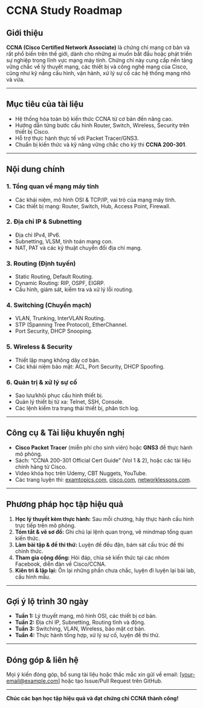 # CCNA Study Roadmap

## Giới thiệu

**CCNA (Cisco Certified Network Associate)** là chứng chỉ mạng cơ bản và rất phổ biến trên thế giới, dành cho những ai muốn bắt đầu hoặc phát triển sự nghiệp trong lĩnh vực mạng máy tính. Chứng chỉ này cung cấp nền tảng vững chắc về lý thuyết mạng, các thiết bị và công nghệ mạng của Cisco, cũng như kỹ năng cấu hình, vận hành, xử lý sự cố các hệ thống mạng nhỏ và vừa.

---

## Mục tiêu của tài liệu

- Hệ thống hóa toàn bộ kiến thức CCNA từ cơ bản đến nâng cao.
- Hướng dẫn từng bước cấu hình Router, Switch, Wireless, Security trên thiết bị Cisco.
- Hỗ trợ thực hành thực tế với Packet Tracer/GNS3.
- Chuẩn bị kiến thức và kỹ năng vững chắc cho kỳ thi **CCNA 200-301**.

---

## Nội dung chính

### 1. Tổng quan về mạng máy tính

- Các khái niệm, mô hình OSI & TCP/IP, vai trò của mạng máy tính.
- Các thiết bị mạng: Router, Switch, Hub, Access Point, Firewall.

### 2. Địa chỉ IP & Subnetting

- Địa chỉ IPv4, IPv6.
- Subnetting, VLSM, tính toán mạng con.
- NAT, PAT và các kỹ thuật chuyển đổi địa chỉ mạng.

### 3. Routing (Định tuyến)

- Static Routing, Default Routing.
- Dynamic Routing: RIP, OSPF, EIGRP.
- Cấu hình, giám sát, kiểm tra và xử lý lỗi routing.

### 4. Switching (Chuyển mạch)

- VLAN, Trunking, InterVLAN Routing.
- STP (Spanning Tree Protocol), EtherChannel.
- Port Security, DHCP Snooping.

### 5. Wireless & Security

- Thiết lập mạng không dây cơ bản.
- Các khái niệm bảo mật: ACL, Port Security, DHCP Spoofing.

### 6. Quản trị & xử lý sự cố

- Sao lưu/khôi phục cấu hình thiết bị.
- Quản lý thiết bị từ xa: Telnet, SSH, Console.
- Các lệnh kiểm tra trạng thái thiết bị, phân tích log.

---

## Công cụ & Tài liệu khuyến nghị

- **Cisco Packet Tracer** (miễn phí cho sinh viên) hoặc **GNS3** để thực hành mô phỏng.
- Sách: “CCNA 200-301 Official Cert Guide” (Vol 1 & 2), hoặc các tài liệu chính hãng từ Cisco.
- Video khóa học trên Udemy, CBT Nuggets, YouTube.
- Các trang luyện thi: [examtopics.com](https://www.examtopics.com/), [cisco.com](https://learningnetwork.cisco.com/), [networklessons.com](https://networklessons.com/).

---

## Phương pháp học tập hiệu quả

1. **Học lý thuyết kèm thực hành:** Sau mỗi chương, hãy thực hành cấu hình trực tiếp trên mô phỏng.
2. **Tóm tắt & vẽ sơ đồ:** Ghi chú lại lệnh quan trọng, vẽ mindmap tổng quan kiến thức.
3. **Làm bài tập & đề thi thử:** Luyện đề đều đặn, bám sát cấu trúc đề thi chính thức.
4. **Tham gia cộng đồng:** Hỏi đáp, chia sẻ kiến thức tại các nhóm Facebook, diễn đàn về Cisco/CCNA.
5. **Kiên trì & lặp lại:** Ôn lại những phần chưa chắc, luyện đi luyện lại bài lab, cấu hình mẫu.

---

## Gợi ý lộ trình 30 ngày

- **Tuần 1:** Lý thuyết mạng, mô hình OSI, các thiết bị cơ bản.
- **Tuần 2:** Địa chỉ IP, Subnetting, Routing tĩnh và động.
- **Tuần 3:** Switching, VLAN, Wireless, bảo mật cơ bản.
- **Tuần 4:** Thực hành tổng hợp, xử lý sự cố, luyện đề thi thử.

---

## Đóng góp & liên hệ

Mọi ý kiến đóng góp, bổ sung tài liệu hoặc thắc mắc xin gửi về email: [your-email@example.com] hoặc tạo Issue/Pull Request trên GitHub.

---

**Chúc các bạn học tập hiệu quả và đạt chứng chỉ CCNA thành công!**
